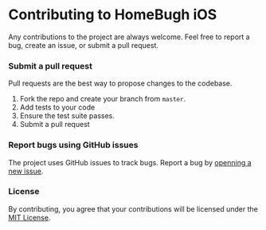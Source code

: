 # Contributing to HomeBugh iOS

Any contributions to the project are always welcome.
Feel free to report a bug, create an issue, or submit a pull request.

### Submit a pull request

Pull requests are the best way to propose changes to the codebase.

1. Fork the repo and create your branch from `master`.
1. Add tests to your code
1. Ensure the test suite passes.
1. Submit a pull request


### Report bugs using GitHub issues

The project uses GitHub issues to track bugs. Report a bug by [openning a new issue](https://github.com/ck3g/homebugh-ios/issues).


### License

By contributing, you agree that your contributions will be licensed under the [MIT License](./LICENSE.md).

